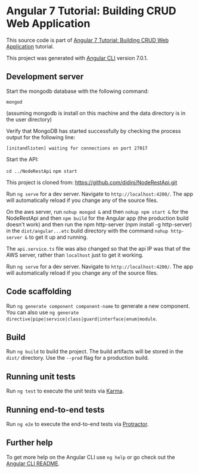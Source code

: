 # Angular 7 Tutorial: Building CRUD Web Application

This source code is part of [Angular 7 Tutorial: Building CRUD Web Application](https://www.djamware.com/post/5bca67d780aca7466989441f/angular-7-tutorial-building-crud-web-application) tutorial.

This project was generated with [Angular CLI](https://github.com/angular/angular-cli) version 7.0.1.

## Development server
Start the mongodb database with the following command:

`mongod`

(assuming mongodb is install on this machine and the data directory is in the user directory)

Verify that MongoDB has started successfully by checking the process output for the following line:

`[initandlisten] waiting for connections on port 27017`

Start the API:

`cd ../NodeRestApi`
`npm start`

This project is cloned from:
https://github.com/didinj/NodeRestApi.git

Run `ng serve` for a dev server. Navigate to `http://localhost:4200/`. The app will automatically reload if you change any of the source files.

On the aws server, run `nohup mongod &` and then `nohup npm start &` for the NodeRestApi and then `npm build` for the Angular app (the production build doesn't work) and then run the npm http-server (npm install -g http-server) in the `dist/angular...etc` build directory with the command `nohup http-server &` to get it up and running.

The `api.service.ts` file was also changed so that the api IP was that of the AWS server, rather than `localhost` just to get it working.

Run `ng serve` for a dev server. Navigate to `http://localhost:4200/`. The app will automatically reload if you change any of the source files.

## Code scaffolding

Run `ng generate component component-name` to generate a new component. You can also use `ng generate directive|pipe|service|class|guard|interface|enum|module`.

## Build

Run `ng build` to build the project. The build artifacts will be stored in the `dist/` directory. Use the `--prod` flag for a production build.

## Running unit tests

Run `ng test` to execute the unit tests via [Karma](https://karma-runner.github.io).

## Running end-to-end tests

Run `ng e2e` to execute the end-to-end tests via [Protractor](http://www.protractortest.org/).

## Further help

To get more help on the Angular CLI use `ng help` or go check out the [Angular CLI README](https://github.com/angular/angular-cli/blob/master/README.md).

